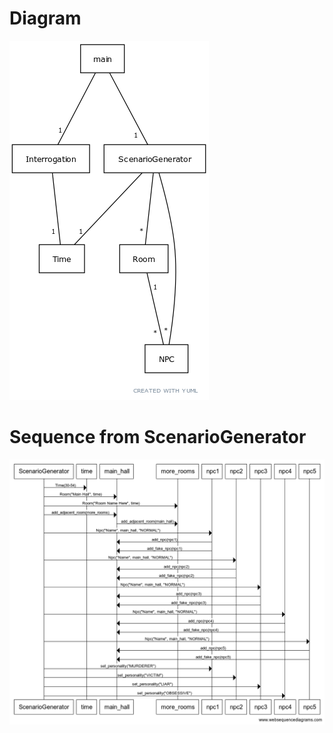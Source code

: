 # Diagram
<img src="https://github.com/Veloxization/ot-harjoitustyo/blob/master/documentation/images/diagram.png">

# Sequence from ScenarioGenerator
<img src="https://github.com/Veloxization/ot-harjoitustyo/blob/master/documentation/images/sequence.png">
